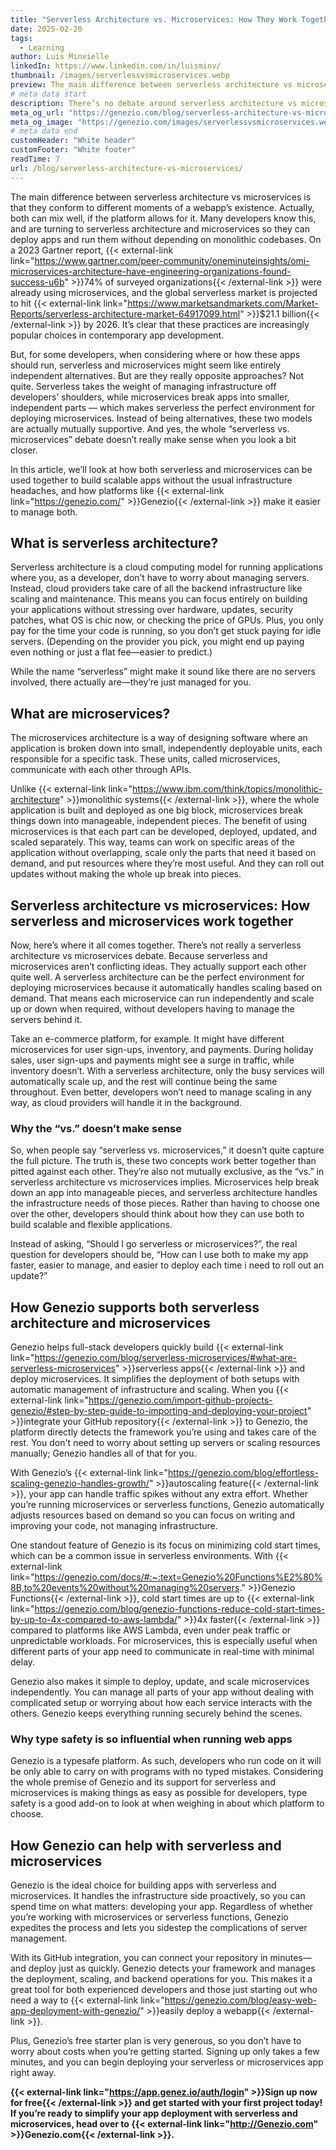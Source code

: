 ```yaml
---
title: "Serverless Architecture vs. Microservices: How They Work Together"
date: 2025-02-20
tags:
  - Learning
author: Luis Minvielle
linkedIn: https://www.linkedin.com/in/luisminv/
thumbnail: /images/serverlessvsmicroservices.webp
preview: The main difference between serverless architecture vs microservices is that they conform to different moments of a webapp’s existence. Actually, both can mix well, if the platform allows for it.
# meta data start
description: There’s no debate around serverless architecture vs microservices, because some platforms allow developers to handle both at the same time.
meta_og_url: "https://genezio.com/blog/serverless-architecture-vs-microservices/"
meta_og_image: "https://genezio.com/images/serverlessvsmicroservices.webp"
# meta data end
customHeader: "White header"
customFooter: "White footer"
readTime: 7
url: /blog/serverless-architecture-vs-microservices/
---
```


The main difference between serverless architecture vs microservices is that they conform to different moments of a webapp’s existence. Actually, both can mix well, if the platform allows for it. Many developers know this, and are turning to serverless architecture and microservices so they can deploy apps and run them without depending on monolithic codebases. On a 2023 Gartner report, {{< external-link link="https://www.gartner.com/peer-community/oneminuteinsights/omi-microservices-architecture-have-engineering-organizations-found-success-u6b" >}}74% of surveyed organizations{{< /external-link >}} were already using microservices, and the global serverless market is projected to hit {{< external-link link="https://www.marketsandmarkets.com/Market-Reports/serverless-architecture-market-64917099.html" >}}$21.1 billion{{< /external-link >}} by 2026. It’s clear that these practices are increasingly popular choices in contemporary app development.

But, for some developers, when considering where or how these apps should run, serverless and microservices might seem like entirely independent alternatives. But are they really opposite approaches? Not quite. Serverless takes the weight of managing infrastructure off developers’ shoulders, while microservices break apps into smaller, independent parts — which makes serverless the perfect environment for deploying microservices. Instead of being alternatives, these two models are actually mutually supportive. And yes, the whole “serverless vs. microservices” debate doesn’t really make sense when you look a bit closer.

In this article, we’ll look at how both serverless and microservices can be used together to build scalable apps without the usual infrastructure headaches, and how platforms like {{< external-link link="https://genezio.com/" >}}Genezio{{< /external-link >}} make it easier to manage both.

## What is serverless architecture?

Serverless architecture is a cloud computing model for running applications where you, as a developer, don’t have to worry about managing servers. Instead, cloud providers take care of all the backend infrastructure like scaling and maintenance. This means you can focus entirely on building your applications without stressing over hardware, updates, security patches, what OS is chic now, or checking the price of GPUs. Plus, you only pay for the time your code is running, so you don’t get stuck paying for idle servers. (Depending on the provider you pick, you might end up paying even nothing or just a flat fee—easier to predict.)

While the name “serverless” might make it sound like there are no servers involved, there actually are—they’re just managed for you.

## What are microservices?

The microservices architecture is a way of designing software where an application is broken down into small, independently deployable units, each responsible for a specific task. These units, called microservices, communicate with each other through APIs.

Unlike {{< external-link link="https://www.ibm.com/think/topics/monolithic-architecture" >}}monolithic systems{{< /external-link >}}, where the whole application is built and deployed as one big block, microservices break things down into manageable, independent pieces. The benefit of using microservices is that each part can be developed, deployed, updated, and scaled separately. This way, teams can work on specific areas of the application without overlapping, scale only the parts that need it based on demand, and put resources where they’re most useful. And they can roll out updates without making the whole up break into pieces.

## Serverless architecture vs microservices: How serverless and microservices work together

Now, here’s where it all comes together. There’s not really a serverless architecture vs microservices debate. Because serverless and microservices aren’t conflicting ideas. They actually support each other quite well. A serverless architecture can be the perfect environment for deploying microservices because it automatically handles scaling based on demand. That means each microservice can run independently and scale up or down when required, without developers having to manage the servers behind it.

Take an e-commerce platform, for example. It might have different microservices for user sign-ups, inventory, and payments. During holiday sales, user sign-ups and payments might see a surge in traffic, while inventory doesn’t. With a serverless architecture, only the busy services will automatically scale up, and the rest will continue being the same throughout. Even better, developers won’t need to manage scaling in any way, as cloud providers will handle it in the background.

### Why the “vs.” doesn’t make sense

So, when people say “serverless vs. microservices,” it doesn’t quite capture the full picture. The truth is, these two concepts work better together than pitted against each other. They’re also not mutually exclusive, as the “vs.” in serverless architecture vs microservices implies. Microservices help break down an app into manageable pieces, and serverless architecture handles the infrastructure needs of those pieces. Rather than having to choose one over the other, developers should think about how they can use both to build scalable and flexible applications.

Instead of asking, “Should I go serverless or microservices?”, the real question for developers should be, “How can I use both to make my app faster, easier to manage, and easier to deploy each time i need to roll out an update?”

## How Genezio supports both serverless architecture and microservices

Genezio helps full-stack developers quickly build {{< external-link link="https://genezio.com/blog/serverless-microservices/#what-are-serverless-microservices" >}}serverless apps{{< /external-link >}} and deploy microservices. It simplifies the deployment of both setups with automatic management of infrastructure and scaling. When you {{< external-link link="https://genezio.com/import-github-projects-genezio/#step-by-step-guide-to-importing-and-deploying-your-project" >}}integrate your GitHub repository{{< /external-link >}} to Genezio, the platform directly detects the framework you’re using and takes care of the rest. You don't need to worry about setting up servers or scaling resources manually; Genezio handles all of that for you.

With Genezio’s {{< external-link link="https://genezio.com/blog/effortless-scaling-genezio-handles-growth/" >}}autoscaling feature{{< /external-link >}}, your app can handle traffic spikes without any extra effort. Whether you’re running microservices or serverless functions, Genezio automatically adjusts resources based on demand so you can focus on writing and improving your code, not managing infrastructure.

One standout feature of Genezio is its focus on minimizing cold start times, which can be a common issue in serverless environments. With {{< external-link link="https://genezio.com/docs/#:~:text=Genezio%20Functions%E2%80%8B,to%20events%20without%20managing%20servers." >}}Genezio Functions{{< /external-link >}}, cold start times are up to {{< external-link link="https://genezio.com/blog/genezio-functions-reduce-cold-start-times-by-up-to-4x-compared-to-aws-lambda/" >}}4x faster{{< /external-link >}} compared to platforms like AWS Lambda, even under peak traffic or unpredictable workloads. For microservices, this is especially useful when different parts of your app need to communicate in real-time with minimal delay.

Genezio also makes it simple to deploy, update, and scale microservices independently. You can manage all parts of your app without dealing with complicated setup or worrying about how each service interacts with the others. Genezio keeps everything running securely behind the scenes.

### Why type safety is so influential when running web apps

Genezio is a typesafe platform. As such, developers who run code on it will be only able to carry on with programs with no typed mistakes. Considering the whole premise of Genezio and its support for serverless and microservices is making things as easy as possible for developers, type safety is a good add-on to look at when weighing in about which platform to choose.

## How Genezio can help with serverless and microservices

Genezio is the ideal choice for building apps with serverless and microservices. It handles the infrastructure side proactively, so you can spend time on what matters: developing your app. Regardless of whether you’re working with microservices or serverless functions, Genezio expedites the process and lets you sidestep the complications of server management.

With its GitHub integration, you can connect your repository in minutes—and deploy just as quickly. Genezio detects your framework and manages the deployment, scaling, and backend operations for you. This makes it a great tool for both experienced developers and those just starting out who need a way to {{< external-link link="https://genezio.com/blog/easy-web-app-deployment-with-genezio/" >}}easily deploy a webapp{{< /external-link >}}.

Plus, Genezio’s free starter plan is very generous, so you don’t have to worry about costs when you’re getting started. Signing up only takes a few minutes, and you can begin deploying your serverless or microservices app right away.

**{{< external-link link="https://app.genez.io/auth/login" >}}Sign up now for free{{< /external-link >}} and get started with your first project today! If you’re ready to simplify your app deployment with serverless and microservices, head over to {{< external-link link="http://Genezio.com" >}}Genezio.com{{< /external-link >}}.**
